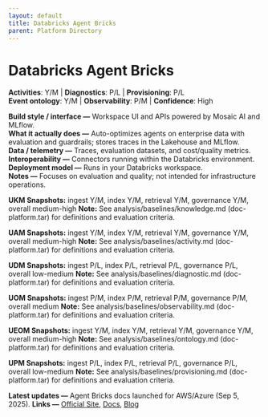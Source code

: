 ```yaml
---
layout: default
title: Databricks Agent Bricks
parent: Platform Directory
---
```


# Databricks Agent Bricks

**Activities**: Y/M | **Diagnostics**: P/L | **Provisioning**: P/L  <br>
**Event ontology**: Y/M | **Observability**: P/M | **Confidence**: High

**Build style / interface —** Workspace UI and APIs powered by Mosaic AI and MLflow.  
**What it actually does —** Auto-optimizes agents on enterprise data with evaluation and guardrails; stores traces in the Lakehouse and MLflow.  
**Data / telemetry —** Traces, evaluation datasets, and cost/quality metrics.  
**Interoperability —** Connectors running within the Databricks environment.  
**Deployment model —** Runs in your Databricks workspace.  
**Notes —** Focuses on evaluation and quality; not intended for infrastructure operations.

**UKM Snapshots:**
ingest Y/M, index Y/M, retrieval Y/M, governance Y/M, overall medium-high
**Note:** See analysis/baselines/knowledge.md (doc-platform.tar) for definitions and evaluation criteria.


**UAM Snapshots:**
ingest Y/M, index Y/M, retrieval Y/M, governance Y/M, overall medium-high
**Note:** See analysis/baselines/activity.md (doc-platform.tar) for definitions and evaluation criteria.

**UDM Snapshots:**
ingest P/L, index P/L, retrieval P/L, governance P/L, overall low-medium
**Note:** See analysis/baselines/diagnostic.md (doc-platform.tar) for definitions and evaluation criteria.

**UOM Snapshots:**
ingest P/M, index P/M, retrieval P/M, governance P/M, overall medium
**Note:** See analysis/baselines/observability.md (doc-platform.tar) for definitions and evaluation criteria.

**UEOM Snapshots:**
ingest Y/M, index Y/M, retrieval Y/M, governance Y/M, overall medium-high
**Note:** See analysis/baselines/ontology.md (doc-platform.tar) for definitions and evaluation criteria.

**UPM Snapshots:**
ingest P/L, index P/L, retrieval P/L, governance P/L, overall low-medium
**Note:** See analysis/baselines/provisioning.md (doc-platform.tar) for definitions and evaluation criteria.


**Latest updates —** Agent Bricks docs launched for AWS/Azure (Sep 5, 2025).
**Links —** [Official Site](https://www.databricks.com/product/artificial-intelligence/agent-bricks), [Docs](https://docs.databricks.com/aws/en/generative-ai/agent-bricks/), [Blog](https://learn.microsoft.com/en-us/azure/databricks/generative-ai/agent-bricks/)